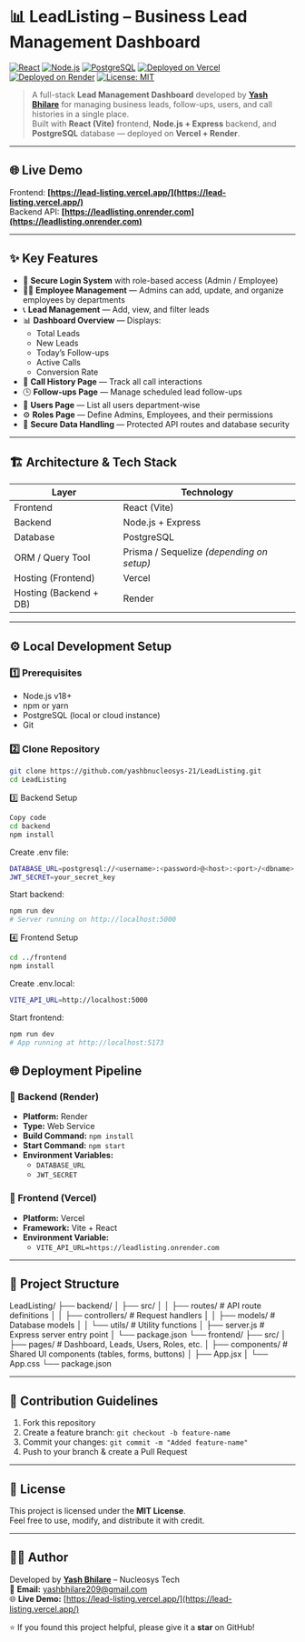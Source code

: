 # 📊 LeadListing – Business Lead Management Dashboard

[![React](https://img.shields.io/badge/Frontend-React%20(Vite)-blue?logo=react)](https://react.dev/)
[![Node.js](https://img.shields.io/badge/Backend-Node.js-green?logo=node.js)](https://nodejs.org/)
[![PostgreSQL](https://img.shields.io/badge/Database-PostgreSQL-blue?logo=postgresql)](https://www.postgresql.org/)
[![Deployed on Vercel](https://img.shields.io/badge/Frontend-Vercel-black?logo=vercel)](https://vercel.com/)
[![Deployed on Render](https://img.shields.io/badge/Backend-Render-purple?logo=render)](https://render.com/)
[![License: MIT](https://img.shields.io/badge/License-MIT-yellow.svg)](https://opensource.org/licenses/MIT)

> A full-stack **Lead Management Dashboard** developed by [**Yash Bhilare**](https://www.linkedin.com/in/yashbhilare21/) for managing business leads, follow-ups, users, and call histories in a single place.  
> Built with **React (Vite)** frontend, **Node.js + Express** backend, and **PostgreSQL** database — deployed on **Vercel + Render**.

---

## 🌐 Live Demo

Frontend: **[https://lead-listing.vercel.app/](https://lead-listing.vercel.app/)**  
Backend API: **[https://leadlisting.onrender.com](https://leadlisting.onrender.com)**

---

## ✨ Key Features

- 🔐 **Secure Login System** with role-based access (Admin / Employee)  
- 🧑‍💼 **Employee Management** — Admins can add, update, and organize employees by departments  
- 📞 **Lead Management** — Add, view, and filter leads  
- 📊 **Dashboard Overview** — Displays:
  - Total Leads  
  - New Leads  
  - Today’s Follow-ups  
  - Active Calls  
  - Conversion Rate  
- 📁 **Call History Page** — Track all call interactions  
- 🕒 **Follow-ups Page** — Manage scheduled lead follow-ups  
- 👥 **Users Page** — List all users department-wise  
- ⚙️ **Roles Page** — Define Admins, Employees, and their permissions  
- 💾 **Secure Data Handling** — Protected API routes and database security

---

## 🏗️ Architecture & Tech Stack

| Layer | Technology |
|-------|-------------|
| Frontend | React (Vite) |
| Backend | Node.js + Express |
| Database | PostgreSQL |
| ORM / Query Tool | Prisma / Sequelize *(depending on setup)* |
| Hosting (Frontend) | Vercel |
| Hosting (Backend + DB) | Render |

---

## ⚙️ Local Development Setup

### 1️⃣ Prerequisites
- Node.js v18+  
- npm or yarn  
- PostgreSQL (local or cloud instance)  
- Git  

### 2️⃣ Clone Repository
```bash
git clone https://github.com/yashbnucleosys-21/LeadListing.git
cd LeadListing
```
3️⃣ Backend Setup
```bash
Copy code
cd backend
npm install
```
Create .env file:
```bash
DATABASE_URL=postgresql://<username>:<password>@<host>:<port>/<dbname>
JWT_SECRET=your_secret_key
```
Start backend:
```bash
npm run dev
# Server running on http://localhost:5000
```
4️⃣ Frontend Setup
```bash
cd ../frontend
npm install
```
Create .env.local:
```bash
VITE_API_URL=http://localhost:5000
```
Start frontend:
```bash
npm run dev
# App running at http://localhost:5173
```

## 🌐 Deployment Pipeline

### 🚀 Backend (Render)
- **Platform:** Render  
- **Type:** Web Service  
- **Build Command:** `npm install`  
- **Start Command:** `npm start`  
- **Environment Variables:**
  - `DATABASE_URL`
  - `JWT_SECRET`

### 🧩 Frontend (Vercel)
- **Platform:** Vercel  
- **Framework:** Vite + React  
- **Environment Variable:**
  - `VITE_API_URL=https://leadlisting.onrender.com`

---

## 📂 Project Structure

LeadListing/
├── backend/
│   ├── src/
│   │   ├── routes/        # API route definitions
│   │   ├── controllers/   # Request handlers
│   │   ├── models/        # Database models
│   │   └── utils/         # Utility functions
│   ├── server.js           # Express server entry point
│   └── package.json
└── frontend/
    ├── src/
    │   ├── pages/          # Dashboard, Leads, Users, Roles, etc.
    │   ├── components/     # Shared UI components (tables, forms, buttons)
    │   ├── App.jsx
    │   └── App.css
    └── package.json

---

## 🤝 Contribution Guidelines

1. Fork this repository  
2. Create a feature branch: `git checkout -b feature-name`  
3. Commit your changes: `git commit -m "Added feature-name"`  
4. Push to your branch & create a Pull Request  

---

## 📜 License
This project is licensed under the **MIT License**.  
Feel free to use, modify, and distribute it with credit.

---

## 👨‍💻 Author
Developed by [**Yash Bhilare**](https://www.linkedin.com/in/yashbhilare21/) – Nucleosys Tech  
📧 **Email:** yashbhilare209@gmail.com  
🌐 **Live Demo:** [https://lead-listing.vercel.app/](https://lead-listing.vercel.app/)

⭐ If you found this project helpful, please give it a **star** on GitHub!
